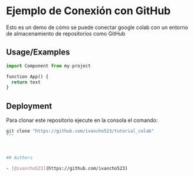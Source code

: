 
# Ejemplo de Conexión con GitHub

Esto es un demo de cómo se puede conectar google colab con un entorno de almacenamiento de repositorios como GitHub


## Usage/Examples

```python
import Component from my-project

function App() {
  return text
}
```

## Deployment
Para clonar este repositorio ejecute en la consola el comando:

````bash
git clone "https://github.com/ivancho523/tutorial_colab"
```



## Authors

- [@ivancho523](https://github.com/ivancho523)

